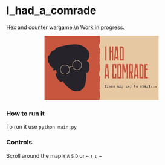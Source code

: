 # I_had_a_comrade
Hex and counter wargame.\n
Work in progress.
<p align="center">
  <img src="assets/comrade.png" width="60%" />
</p>

### How to run it

To run it use ``python main.py``

### Controls

Scroll around the map ``W`` ``A`` ``S`` ``D`` or ``←`` ``↑`` ``↓`` ``→``
